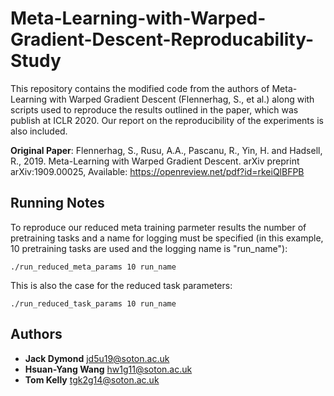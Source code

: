 # Meta-Learning-with-Warped-Gradient-Descent-Reproducability-Study
This repository contains the modified code from the authors of Meta-Learning with Warped Gradient Descent (Flennerhag, S., et al.) along with scripts used to reproduce the results outlined in the paper, which was publish at ICLR 2020. Our report on the reproducibility of the experiments is also included.

**Original Paper**: Flennerhag, S., Rusu, A.A., Pascanu, R., Yin, H. and Hadsell, R., 2019. Meta-Learning with Warped Gradient Descent. arXiv preprint arXiv:1909.00025, Available: https://openreview.net/pdf?id=rkeiQlBFPB

## Running Notes
To reproduce our reduced meta training parmeter results the number of pretraining tasks and a name for logging must be specified (in this example, 10 pretraining tasks are used and the logging name is "run_name"):
```
./run_reduced_meta_params 10 run_name
```
This is also the case for the reduced task parameters:
```
./run_reduced_task_params 10 run_name
```

## Authors
* **Jack Dymond** [jd5u19@soton.ac.uk]()
* **Hsuan-Yang Wang** [hw1g11@soton.ac.uk]()
* **Tom Kelly** [tgk2g14@soton.ac.uk]()
